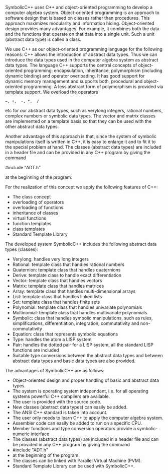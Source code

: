 SymbolicC++ uses C++ and object-oriented programming to develop a
computer algebra system. Object-oriented programming is an approach to
software design that is based on classes rather than procedures. This
approach maximizes modularity and information hiding. Object-oriented
design provides many advantages. For example, it combines both the
data and the functions that operate on that data into a single
unit. Such a unit (abstract data type) is called a class.

We use C++ as our object-oriented programming language for the
following reasons: C++ allows the introduction of abstract data
types. Thus we can introduce the data types used in the computer
algebra system as abstract data types. The language C++ supports the
central concepts of object-oriented programming: encapsulation,
inheritance, polymorphism (including dynamic binding) and operator
overloading. It has good support for dynamic memory management and
supports both, procedural and object-oriented programming. A less
abstract form of polymorphism is provided via template support. We
overload the operators

```
=, +,  -, *,  /
```
  
etc for our abstract data types, such as verylong integers, rational
numbers, complex numbers or symbolic data types. The vector and matrix
classes are implemented on a template basis so that they can be used
with the other abstract data types.

Another advantage of this approach is that, since the system of symbolic manipulations itself is written in C++, it is easy to enlarge it and to fit it to the special problem at hand. The classes (abstract data types) are included in a header file and can be provided in any C++ program by giving the command 

#include "ADT.h" 

at the beginning of the program.

For the realization of this concept we apply the following features of C++:

* The class concept
* overloading of operators
* overloading of functions
* inheritance of classes
* virtual functions
* function templates
* class templates
* Standard Template Library

The developed system SymbolicC++ includes the following abstract data types (classes):

* Verylong: handles very long integers
* Rational: template class that handles rational numbers
* Quaternion: template class that handles quaternions
* Derive: template class to handle exact differentiation
* Vector: template class that handles vectors
* Matrix: template class that handles matrices
* Array: template class that handles multi-dimensional arrays
* List: template class that handles linked lists
* Set: template class that handles finite sets
* Polynomial: template class that handles univariate polynomials
* Multinomial: template class that handles multivariate polynomials
* Symbolic: class that handles symbolic manipulations, such as rules, simplifications, differentiation, integration, commutativity and non-commutativity
* Equation: class that represents symbolic equations
* Type: handles the atom a LISP system
* Pair: handles the dotted pair for a LISP system, all the standard LISP functions are included
* Suitable type conversions between the abstract data types and between abstract data types and basic data types are also provided.

The advantages of SymbolicC++ are as follows:

* Object-oriented design and proper handling of basic and abstract data types.
* The system is operating system independent, i.e. for all operating systems powerful C++ compilers are available.
* The user is provided with the source code.
* New classes (abstract data types) can easily be added.
* The ANSI C++ standard is taken into account.
* The user only needs to learn C++ to apply the computer algebra system.
* Assembler code can easily be added to run on a specific CPU.
* Member functions and type conversion operators provide a symbolic-numeric interface
* The classes (abstract data types) are included in a header file and can be provided in any C++ program by giving the command 
* #include "ADT.h" 
* at the beginning of the program.
* The classes can be linked with Parallel Virtual Machine (PVM).
* Standard Template Library can be used with SymbolicC++.
